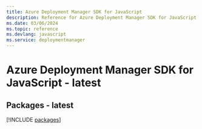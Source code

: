 ```yaml
---
title: Azure Deployment Manager SDK for JavaScript
description: Reference for Azure Deployment Manager SDK for JavaScript
ms.date: 03/06/2024
ms.topic: reference
ms.devlang: javascript
ms.service: deploymentmanager
---
```

# Azure Deployment Manager SDK for JavaScript - latest
## Packages - latest
[!INCLUDE [packages](deployment-manager-index.md)]